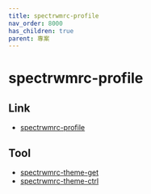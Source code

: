 ```yaml
---
title: spectrwmrc-profile
nav_order: 8000
has_children: true
parent: 專案
---
```


# spectrwmrc-profile


## Link

* [spectrwmrc-profile](https://github.com/samwhelp/note-about-spectrwm/tree/gh-pages/_demo/project/spectrwmrc-profile)


## Tool

* [spectrwmrc-theme-get](spectrwmrc-theme-get)
* [spectrwmrc-theme-ctrl](spectrwmrc-theme-ctrl)
